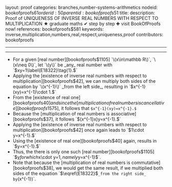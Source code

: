 layout: proof
categories: branches,number-systems-arithmetics
nodeid: bookofproofs$61
orderid: 50
parentid: bookofproofs$51
title: 
description:  Proof of UNIQUENESS OF INVERSE REAL NUMBERS WITH RESPECT TO MULTIPLICATION &#9733; graduate maths &#10004; step by step &#10010; visit BookOfProofs now!
references: bookofproofs$581
keywords: inverse,multiplication,numbers,real,respect,uniqueness,proof
contributors: bookofproofs

---


---

* For a given [real number][bookofproofs$1105] `\(x\in\mathbb R\)`, `\(x\neq 0\)`, let `\(y\)` be _any_ real number with `$xy=1\label{E18322}\tag{1}.$`
* Applying the [existence of inverse real numbers with respect to multiplication][bookofproofs$42], we can multiply both sides of the equation by `\(x^{-1}\)` _from the left side_, resulting in `$x^{-1}(xy)=x^{-1}\cdot 1.$`
* From the [existence of real one][bookofproofs$40] and since the [multiplication of real numbers is cancellative][bookofproofs$1575], it follows that `$x^{-1}(xy)=x^{-1}.$`
* Because the [multiplication of real numbers is associative][bookofproofs$37], it follows `$(x^{-1}x)y=x^{-1}.$`
* Applying the [existence of inverse real numbers with respect to multiplication][bookofproofs$42] once again leads to `$1\cdot y=x^{-1}.$`
* Using the [existence of real one][bookofproofs$40] again, results in `$y=x^{-1}.$`
* Thus, the there is only one such [real number][bookofproofs$1105] `$y$` for which `$x\cdot y=1$`, namely `$y=x^{-1}$`.
* Note that because the [multiplication of real numbers is commutative][bookofproofs$38], we would get the same result, if we multiplied both sides of the equation `$\eqref{E18322}$` _from the right side_ by `\(x^{-1}\)`.
